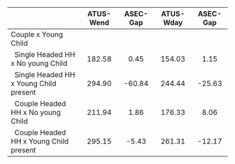 
|                      |    ATUS-Wend |     ASEC-Gap |    ATUS-Wday |     ASEC-Gap |
| -------------------- | :----------: | :----------: | :----------: | :----------: |
| Couple x Young Child |              |              |              |              |
| &nbsp;&nbsp;Single Headed HH x No young Child |       182.58 |         0.45 |       154.03 |         1.15 |
| &nbsp;&nbsp;Single Headed HH x Young Child present |       294.90 |       -60.84 |       244.44 |       -25.63 |
| &nbsp;&nbsp;Couple Headed HH x No young Child |       211.94 |         1.86 |       176.33 |         8.06 |
| &nbsp;&nbsp;Couple Headed HH x Young Child present |       295.15 |        -5.43 |       261.31 |       -12.17 |


